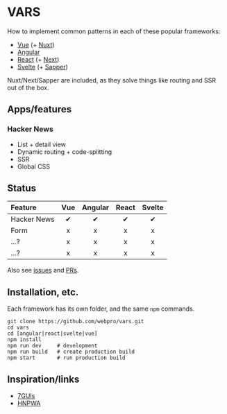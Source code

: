 # VARS

How to implement common patterns in each of these popular frameworks:

- [Vue](https://vuejs.org) (+ [Nuxt](https://nuxtjs.org))
- [Angular](https://angular.io)
- [React](https://reactjs.org) (+ [Next](https://nextjs.org))
- [Svelte](https://svelte.dev) (+ [Sapper](https://sapper.svelte.dev))

Nuxt/Next/Sapper are included, as they solve things like routing and SSR out of the box.

## Apps/features

### Hacker News

- List + detail view
- Dynamic routing + code-splitting
- SSR
- Global CSS

## Status

| Feature     | Vue | Angular | React | Svelte |
| :---------- | :-: | :-----: | :---: | :----: |
| Hacker News |  ✔  |    ✔    |   ✔   |   ✔    |
| Form        |  x  |    x    |   x   |   x    |
| ...?        |  x  |    x    |   x   |   x    |
| ...?        |  x  |    x    |   x   |   x    |

Also see [issues](https://github.com/webpro/vars/issues) and [PRs](https://github.com/webpro/vars/pulls).

## Installation, etc.

Each framework has its own folder, and the same `npm` commands.

```
git clone https://github.com/webpro/vars.git
cd vars
cd [angular|react|svelte|vue]
npm install
npm run dev     # development
npm run build   # create production build
npm start       # run production build
```

## Inspiration/links

- [7GUIs](https://eugenkiss.github.io/7guis/)
- [HNPWA](https://hnpwa.com)
